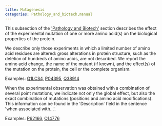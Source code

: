 ```yaml
---
title: Mutagenesis
categories: Pathology_and_biotech,manual
---
```


This subsection of the ['Pathology and Biotech'](http://www.uniprot.org/manual/pathology%5Fand%5Fbiotech%5Fsection) section describes the effect of the experimental mutation of one or more amino acid(s) on the biological properties of the protein.

We describe only those experiments in which a limited number of amino acid residues are altered: gross alterations in protein structure, such as the deletion of hundreds of amino acids, are not described. We report the amino acid change, the name of the mutant (if known), and the effect(s) of the mutation on the protein, the cell or the complete organism.

Examples: [Q1LCS4](http://www.uniprot.org/uniprot/Q1LCS4#pathology_and_biotech), [P04395](http://www.uniprot.org/uniprot/P04395#pathology_and_biotech), [Q38914](http://www.uniprot.org/uniprot/Q38914#pathology_and_biotech)

When the experimental observation was obtained with a combination of several point mutations, we indicate not only the global effect, but also the exact combination of mutations (positions and amino acid modifications). This information can be found in the 'Description' field in the sentence 'when associated with...'.

Examples: [P62166](http://www.uniprot.org/uniprot/P62166#pathology_and_biotech), [O14776](http://www.uniprot.org/uniprot/O14776#pathology_and_biotech)